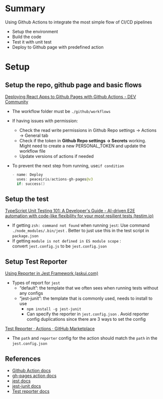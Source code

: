 # Summary

Using Github Actions to integrate the most simple flow of CI/CD pipelines

- Setup the environment
- Build the code
- Test it with unit test
- Deploy to Github page with predefined action

# Setup

## Setup the repo, github page and basic flows

[Deploying React Apps to Github Pages with Github Actions - DEV Community](https://dev.to/codeparrot/deploying-react-apps-to-github-pages-with-github-actions-5gja)

- The workflow folder must be `./github/workflows`
- If having issues with permission:
    - Check the read write permissions in Github Repo settings → Actions → General tab
    - Check if the token in **Github Repo settings → Secrets** working. Might need to create a new PERSONAL_TOKEN and update the workflow file
    - Update versions of actions if needed
- To prevent the next step from running, use`if condition`
    
    ```swift
    - name: Deploy
      uses: peaceiris/actions-gh-pages@v3
      if: success()
    ```
    

## Setup the test

[TypeScript Unit Testing 101: A Developer's Guide - AI-driven E2E automation with code-like flexibility for your most resilient tests (testim.io)](https://www.testim.io/blog/typescript-unit-testing-101/)

- If getting `zsh: command not found` when running `jest`: Use command `./node_modules/.bin/jest` . Better to just use this in the test script in `package.json`
- If getting `module is not defined in ES module scope` : convert `jest.config.js` to be `jest.config.json`

## Setup Test Reporter

[Using Reporter in Jest Framework (askui.com)](https://www.askui.com/blog-posts/generating-reports-for-your-automation-run)

- Types of report for `jest`
    - “default”: the template that we often sees when running tests without any configs
    - “jest-junit”: the template that is commonly used, needs to install to use
        - `npm install -g jest-junit`
        - Can specify the reporter in `jest.config.json` . Avoid reporter config duplications since there are 3 ways to set the config

[Test Reporter · Actions · GitHub Marketplace](https://github.com/marketplace/actions/test-reporter)

- The `path` and `reporter` config for the action should match the `path` in the `jest.config.json`

## References
- [Github Action docs](https://docs.github.com/en/actions/learn-github-actions/understanding-github-actions)
- [gh-pages action docs](https://github.com/peaceiris/actions-gh-pages#readme)
- [jest docs](https://jestjs.io/docs/configuration#reporters-arraymodulename--modulename-options)
- [jest-junit docs](https://github.com/jest-community/jest-junit)
- [Test reporter docs](https://github.com/marketplace/actions/test-reporter)
